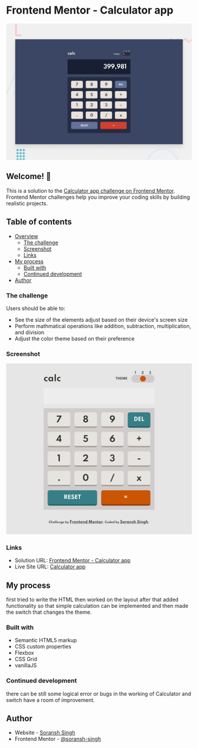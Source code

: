 # Frontend Mentor - Calculator app

![Design preview for the Calculator app coding challenge](./design/desktop-preview.jpg)

## Welcome! 👋

This is a solution to the [Calculator app challenge on Frontend Mentor](https://www.frontendmentor.io/challenges/calculator-app-9lteq5N29). Frontend Mentor challenges help you improve your coding skills by building realistic projects.

## Table of contents
- [Overview](#overview)
  - [The challenge](#the-challenge)
  - [Screenshot](#screenshot)
  - [Links](#links)
- [My process](#my-process)
  - [Built with](#built-with)
  - [Continued development](#continued-development)
- [Author](#author)

### The challenge
Users should be able to:

- See the size of the elements adjust based on their device's screen size
- Perform mathmatical operations like addition, subtraction, multiplication, and division
- Adjust the color theme based on their preference


### Screenshot

![](./screenshot.png)

### Links

- Solution URL: [Frontend Mentor - Calculator app](https://www.frontendmentor.io/solutions/calculator-app-using-css-grid-vanilla-js-4AA4Af9IC)
- Live Site URL: [Calculator app ](https://calculator-app-tau.vercel.app/)

## My process
first tried to write the HTML then worked on the layout after that added functionality so that simple calculation can be implemented and then made the switch that changes the theme.

### Built with

- Semantic HTML5 markup
- CSS custom properties
- Flexbox
- CSS Grid
- vanillaJS

### Continued development

there can be still some logical error or bugs in the working of Calculator and switch have a room of improvement.

## Author

- Website - [Soransh Singh](https://soransh-singh.github.io/)
- Frontend Mentor - [@soransh-singh](https://www.frontendmentor.io/profile/soransh-singh)
